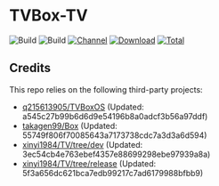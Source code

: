 # TVBox-TV

![Build](https://shields.io/github/actions/workflow/status/xinyi1984/TVBox-TV/TV.yml?branch=master&logo=github&label=Build)
![Build](https://shields.io/github/actions/workflow/status/xinyi1984/TVBox-TV/TVBox.yml?branch=master&logo=github&label=Build)
[![Channel](https://img.shields.io/badge/Follow-Telegram-blue.svg?logo=telegram)](https://t.me/klbot)
[![Download](https://img.shields.io/github/v/release/xinyi1984/TVBox-TV?color=orange&logoColor=orange&label=Download&logo=DocuSign)](https://github.com/xinyi1984/TVBox-TV/releases/latest) 
[![Total](https://shields.io/github/downloads/xinyi1984/TVBox-TV/total?logo=Bookmeter&label=Counts&logoColor=yellow&color=yellow)](https://github.com/xinyi1984/TVBox-TV/releases)

## Credits
This repo relies on the following third-party projects:
- [q215613905/TVBoxOS](https://github.com/q215613905/TVBoxOS) (Updated: a545c27b99b6d6d9e54196b8a0adcf3b56a97ddf)
- [takagen99/Box](https://github.com/takagen99/Box) (Updated: 55749f806f70085643a7173738cdc7a3d3a6d594)
- [xinyi1984/TV/tree/dev](https://github.com/xinyi1984/TV/tree/dev) (Updated: 3ec54cb4e763ebef4357e88699298ebe97939a8a)
- [xinyi1984/TV/tree/release](https://github.com/xinyi1984/TV/tree/release) (Updated: 5f3a656dc621bca7edb99217c7ad6179988bfbb9)
